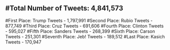 #Total Number of Tweets: 4,841,573 
---
#First Place: Trump Tweets - 1,797,991
#Second Place: Rubio Tweets - 877,749
#Third Place: Cruz Tweets - 691,606
#Fourth Place: Clinton Tweets - 595,027
#Fifth Place: Sanders Tweets - 268,399
#Sixth Place: Carson Tweets - 251,301
#Seventh Place: Jeb! Tweets - 189,512
#Last Place: Kasich Tweets - 170,947
